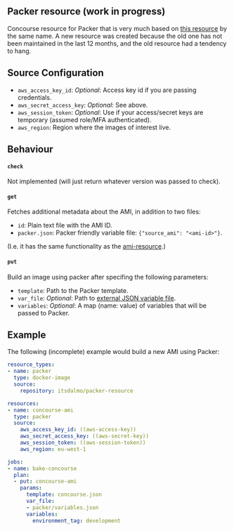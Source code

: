##  Packer resource (work in progress)

Concourse resource for Packer that is very much based on
[this resource](https://github.com/jdub/packer-resource) by the same name. A 
new resource was created because the old one has not been maintained in the
last 12 months, and the old resource had a tendency to hang.

## Source Configuration

- `aws_access_key_id`: *Optional*: Access key id if you are passing credentials.
- `aws_secret_access_key`: *Optional*: See above.
- `aws_session_token`: *Optional*: Use if your access/secret keys are temporary (assumed role/MFA authenticated).
- `aws_region`: Region where the images of interest live.

## Behaviour

#### `check`

Not implemented (will just return whatever version was passed to check).

#### `get`

Fetches additional metadata about the AMI, in addition to two files:

- `id`: Plain text file with the AMI ID.
- `packer.json`: Packer friendly variable file: `{"source_ami": "<ami-id>"}`.

(I.e. it has the same functionality as the [ami-resource](https://github.com/itsdalmo/ami-resource).)

#### `put`

Build an image using packer after specifing the following parameters:

- `template`: Path to the Packer template.
- `var_file`: *Optional*: Path to [external JSON variable file](https://www.packer.io/docs/templates/user-variables.html).
- `variables`: *Optional*: A map (name: value) of variables that will be passed to Packer.

## Example

The following (incomplete) example would build a new AMI using Packer:

```yaml
resource_types:
- name: packer
  type: docker-image
  source:
    repository: itsdalmo/packer-resource

resources:
- name: concourse-ami
  type: packer
  source:
    aws_access_key_id: ((aws-access-key))
    aws_secret_access_key: ((aws-secret-key))
    aws_session_token: ((aws-session-token))
    aws_region: eu-west-1

jobs:
- name: bake-concourse
  plan:
  - put: concourse-ami
    params:
      template: concourse.json
      var_file:
      - packer/variables.json
      variables:
        environment_tag: development
```
